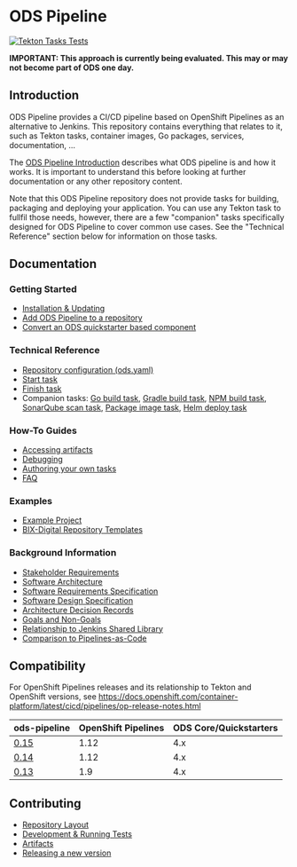 # ODS Pipeline

[![Tekton Tasks Tests](https://github.com/opendevstack/ods-pipeline/actions/workflows/main.yaml/badge.svg)](https://github.com/opendevstack/ods-pipeline/actions/workflows/main.yaml)

**IMPORTANT: This approach is currently being evaluated. This may or may not become part of ODS one day.**

## Introduction

ODS Pipeline provides a  CI/CD pipeline based on OpenShift Pipelines as an alternative to Jenkins. This repository contains everything that relates to it, such as Tekton tasks, container images, Go packages, services, documentation, ...

The [ODS Pipeline Introduction](/docs/introduction.adoc) describes what ODS pipeline is and how it works. It is important to understand this before looking at further documentation or any other repository content.

Note that this ODS Pipeline repository does not provide tasks for building, packaging and deploying your application. You can use any Tekton task to fullfil those needs, however, there are a few "companion" tasks specifically designed for ODS Pipeline to cover common use cases. See the "Technical Reference" section below for information on those tasks.

## Documentation

### Getting Started
* [Installation & Updating](/docs/installation.adoc)
* [Add ODS Pipeline to a repository](/docs/add-to-repository.adoc)
* [Convert an ODS quickstarter based component](/docs/convert-quickstarter-component.adoc)

### Technical Reference
* [Repository configuration (ods.yaml)](/docs/ods-configuration.adoc)
* [Start task](/docs/task-start.adoc)
* [Finish task](/docs/task-finish.adoc)
* Companion tasks: [Go build task](https://github.com/opendevstack/ods-pipeline-go), [Gradle build task](https://github.com/opendevstack/ods-pipeline-gradle), [NPM build task](https://github.com/opendevstack/ods-pipeline-npm), [SonarQube scan task](https://github.com/opendevstack/ods-pipeline-sonar), [Package image task](https://github.com/opendevstack/ods-pipeline-image), [Helm deploy task](https://github.com/opendevstack/ods-pipeline-helm)

### How-To Guides
* [Accessing artifacts](/docs/accessing-artifacts.adoc)
* [Debugging](/docs/debugging.adoc)
* [Authoring your own tasks](/docs/authoring-tasks.adoc)
* [FAQ](https://github.com/opendevstack/ods-pipeline/wiki/FAQ)

### Examples
* [Example Project](/docs/example-project.adoc)
* [BIX-Digital Repository Templates](https://github.com/BIX-Digital/ods-pipeline-examples)

### Background Information
* [Stakeholder Requirements](/docs/design/stakeholder-requirements.adoc)
* [Software Architecture](/docs/design/software-architecture.adoc)
* [Software Requirements Specification](/docs/design/software-requirements-specification.adoc)
* [Software Design Specification](/docs/design/software-design-specification.adoc)
* [Architecture Decision Records](/docs/adr)
* [Goals and Non-Goals](/docs/design/goals-and-nongoals.adoc)
* [Relationship to Jenkins Shared Library](/docs/design/relationship-shared-library.adoc)
* [Comparison to Pipelines-as-Code](/docs/comparison-pipelines-as-code.adoc)

## Compatibility

For OpenShift Pipelines releases and its relationship to Tekton and OpenShift versions, see https://docs.openshift.com/container-platform/latest/cicd/pipelines/op-release-notes.html

| ods-pipeline | OpenShift Pipelines | ODS Core/Quickstarters |
|---|---|---|
| [0.15](https://github.com/opendevstack/ods-pipeline/releases/tag/v0.15.0) | 1.12 | 4.x |
| [0.14](https://github.com/opendevstack/ods-pipeline/releases/tag/v0.14.0) | 1.12 | 4.x |
| [0.13](https://github.com/opendevstack/ods-pipeline/releases/tag/v0.13.2) | 1.9 | 4.x |

## Contributing

* [Repository Layout](/docs/repository-layout.adoc)
* [Development & Running Tests](/docs/development.adoc)
* [Artifacts](/docs/artifacts.adoc)
* [Releasing a new version](/docs/releasing.adoc)
